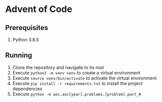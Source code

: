 # Advent of Code

## Prerequisites
1. Python 3.8.5

## Running
1. Clone the repository and navigate to its root
2. Execute `python3 -m venv venv` to create a virtual environment
3. Execute `source venv/bin/activate` to activate the virtual environment
4. Execute `pip install -r requirements.txt` to install the project dependencies
5. Execute `python -m aoc.aoc[year].problems.[problem].part_#`
